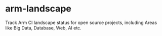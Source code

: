 # arm-landscape
Track Arm CI landscape status for open source projects, including Areas like Big Data, Database, Web, AI etc.
